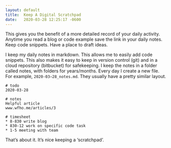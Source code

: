 ```yaml
---
layout: default
title:  Keep A Digital Scratchpad
date:   2020-03-28 12:25:17 -0600
---
```


This gives you the benefit of a more detailed record of your daily activity. Anytime you read a blog or code example save the link in your daily notes. Keep code snippets. Have a place to draft ideas.

I keep my daily notes in markdown. This allows me to easily add code snippets. This also makes it easy to keep in version control (git) and in a cloud repository (bitbucket) for safekeeping. I keep the notes in a folder called notes, with folders for years/months. Every day I create a new file. For example, `2020-03–28_notes.md`. They usually have a pretty similar layout.

```
# todo
2020-03-28

# notes
Helpful article
www.wfho.me/articles/3

# timesheet
* 8-830 write blog
* 830-12 work on specific code task
* 1-5 meeting with team
```


That’s about it. It’s nice keeping a ‘scratchpad’.

